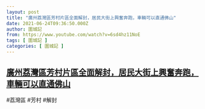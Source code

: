 ```yaml
---
layout: post
title: "廣州荔灣區芳村片區全面解封，居民大街上興奮奔跑，車輛可以直通佛山"
date: 2021-06-24T09:36:50.000Z
author: 圍城記
from: https://www.youtube.com/watch?v=6sd4hz11NoE
tags: [ 圍城記 ]
categories: [ 圍城記 ]
---
```

<!--1624527410000-->
[廣州荔灣區芳村片區全面解封，居民大街上興奮奔跑，車輛可以直通佛山](https://www.youtube.com/watch?v=6sd4hz11NoE)
------

<div>
#荔灣區 #芳村 #解封
</div>
